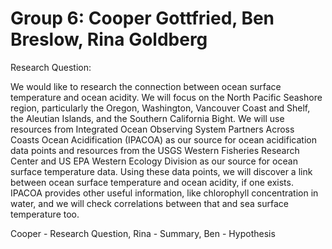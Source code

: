 # Group 6: Cooper Gottfried, Ben Breslow, Rina Goldberg
Research Question:

We would like to research the connection between ocean surface temperature and ocean acidity. We will focus on the North Pacific Seashore region, particularly the Oregon, Washington, Vancouver Coast and Shelf, the Aleutian Islands, and the Southern California Bight. We will use resources from Integrated Ocean Observing System Partners Across Coasts Ocean Acidification (IPACOA) as our source for ocean acidification data points and resources from the USGS Western Fisheries Research Center and US EPA Western Ecology Division as our source for ocean surface temperature data. Using these data points, we will discover a link between ocean surface temperature and ocean acidity, if one exists. IPACOA provides other useful information, like chlorophyll concentration in water, and we will check correlations between that and sea surface temperature too.

Cooper - Research Question, Rina - Summary, Ben - Hypothesis


